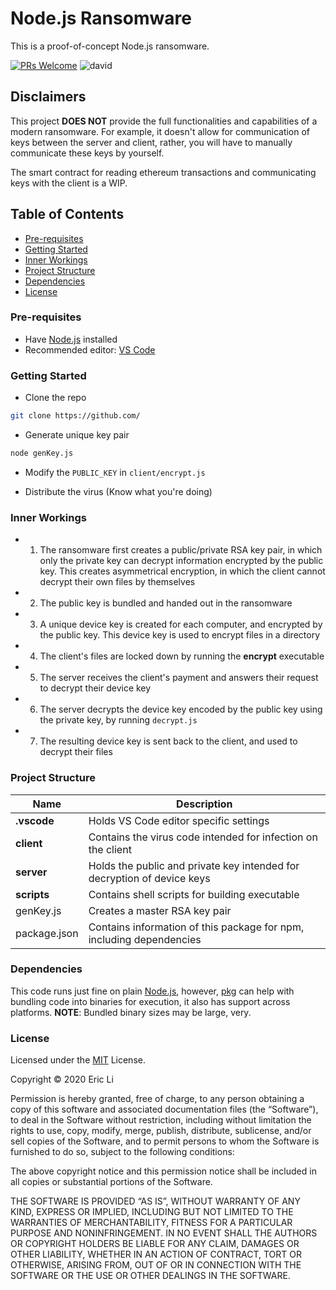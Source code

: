 # Node.js Ransomware

This is a proof-of-concept Node.js ransomware.

[![PRs Welcome](https://img.shields.io/badge/PRs-welcome-brightgreen.svg?style=flat-square)](http://makeapullrequest.com)
![david](https://david-dm.org/EL-MTN/Ransomware.svg)

## Disclaimers

This project **DOES NOT** provide the full functionalities and capabilities of a modern ransomware. For example, it doesn't allow for communication of keys between the server and client, rather, you will have to manually communicate these keys by yourself.

The smart contract for reading ethereum transactions and communicating keys with the client is a WIP.

## Table of Contents

- [Pre-requisites](#pre_requisites)
- [Getting Started](#getting_started)
- [Inner Workings](#inner_workings)
- [Project Structure](#project_structure)
- [Dependencies](#dependencies)
- [License](#license)

### Pre-requisites

- Have [Node.js](https://nodejs.org/) installed
- Recommended editor: [VS Code](https://code.visualstudio.com/)

### Getting Started

- Clone the repo

```sh
git clone https://github.com/
```

- Generate unique key pair

```sh
node genKey.js
```

- Modify the `PUBLIC_KEY` in `client/encrypt.js`

- Distribute the virus (Know what you're doing)

### Inner Workings

- 1.  The ransomware first creates a public/private RSA key pair, in which only the private key can decrypt information encrypted by the public key. This creates asymmetrical encryption, in which the client cannot decrypt their own files by themselves
- 2.  The public key is bundled and handed out in the ransomware
- 3.  A unique device key is created for each computer, and encrypted by the public key. This device key is used to encrypt files in a directory
- 4.  The client's files are locked down by running the **encrypt** executable
- 5.  The server receives the client's payment and answers their request to decrypt their device key
- 6.  The server decrypts the device key encoded by the public key using the private key, by running ```decrypt.js```
- 7.  The resulting device key is sent back to the client, and used to decrypt their files

### Project Structure

| Name | Description |
| -----------  | ----------------------------------------------------------------------- |
| **.vscode**  | Holds VS Code editor specific settings                                  |
| **client**   | Contains the virus code intended for infection on the client            |
| **server**   | Holds the public and private key intended for decryption of device keys |
| **scripts**  | Contains shell scripts for building executable                          |
| genKey.js    | Creates a master RSA key pair                                           |
| package.json | Contains information of this package for npm, including dependencies    |

### Dependencies

This code runs just fine on plain [Node.js](https://nodejs.org), however, [pkg](https://github.com/vercel/pkg) can help with bundling code into binaries for execution, it also has support across platforms. **NOTE**: Bundled binary sizes may be large, very.

### License

Licensed under the [MIT](LICENSE.txt) License.

Copyright © 2020 Eric Li

Permission is hereby granted, free of charge, to any person obtaining a copy of this software and associated documentation files (the “Software”), to deal in the Software without restriction, including without limitation the rights to use, copy, modify, merge, publish, distribute, sublicense, and/or sell copies of the Software, and to permit persons to whom the Software is furnished to do so, subject to the following conditions:

The above copyright notice and this permission notice shall be included in all copies or substantial portions of the Software.

THE SOFTWARE IS PROVIDED “AS IS”, WITHOUT WARRANTY OF ANY KIND, EXPRESS OR IMPLIED, INCLUDING BUT NOT LIMITED TO THE WARRANTIES OF MERCHANTABILITY, FITNESS FOR A PARTICULAR PURPOSE AND NONINFRINGEMENT. IN NO EVENT SHALL THE AUTHORS OR COPYRIGHT HOLDERS BE LIABLE FOR ANY CLAIM, DAMAGES OR OTHER LIABILITY, WHETHER IN AN ACTION OF CONTRACT, TORT OR OTHERWISE, ARISING FROM, OUT OF OR IN CONNECTION WITH THE SOFTWARE OR THE USE OR OTHER DEALINGS IN THE SOFTWARE.
